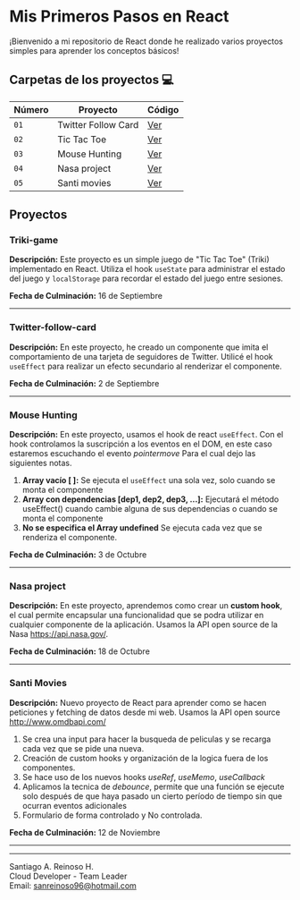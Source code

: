 # Mis Primeros Pasos en React

¡Bienvenido a mi repositorio de React donde he realizado varios proyectos simples para aprender los conceptos básicos!


## Carpetas de los proyectos 💻

| Número | Proyecto | Código 
| --- | --- | --- 
| `01` | Twitter Follow Card | [Ver](projects/twitter-follow-card/) 
| `02` | Tic Tac Toe | [Ver](projects/triki-game/) 
| `03` | Mouse Hunting | [Ver](projects/mouse-hunting/) 
| `04` | Nasa project | [Ver](projects/nasa-project/) 
| `05` | Santi movies | [Ver](projects/nasa-project/) 


## Proyectos

### Triki-game

**Descripción:** Este proyecto es un simple juego de "Tic Tac Toe" (Triki) implementado en React. Utiliza el hook `useState` para administrar el estado del juego y `localStorage` para recordar el estado del juego entre sesiones. 

**Fecha de Culminación:** 16 de Septiembre

***

### Twitter-follow-card
**Descripción:** En este proyecto, he creado un componente que imita el comportamiento de una tarjeta de seguidores de Twitter. Utilicé el hook `useEffect` para realizar un efecto secundario al renderizar el componente. 

**Fecha de Culminación:** 2 de Septiembre
***

### Mouse Hunting
**Descripción:** En este proyecto, usamos el hook de react `useEffect`. Con el hook controlamos la suscripción a los eventos en el DOM, en este caso estaremos escuchando el evento *pointermove*  Para el cual dejo las siguientes notas.

1. **Array vacío [ ]:** Se ejecuta el `useEffect` una sola vez, solo cuando se monta el componente
2. **Array con dependencias [dep1, dep2, dep3, …]:** Ejecutará el método useEffect() cuando cambie alguna de sus dependencias o cuando se monta el componente
3. **No se especifica el Array undefined** Se ejecuta cada vez que se renderiza el componente. 



**Fecha de Culminación:** 3 de Octubre
***

### Nasa project
**Descripción:** En este proyecto, aprendemos como crear un **custom hook**, el cual permite encapsular una funcionalidad que se podra utilizar en cualquier componente de la aplicación. Usamos la API open source de la Nasa https://api.nasa.gov/.


**Fecha de Culminación:** 18 de Octubre
***

### Santi Movies
**Descripción:** Nuevo proyecto de React para aprender como se hacen peticiones y fetching de datos desde mi web. Usamos la API open source http://www.omdbapi.com/  
1. Se crea una input para hacer la busqueda de peliculas y se recarga cada vez que se pide una nueva. 
2. Creación de custom hooks y organización de la logica fuera de los componentes.
3. Se hace uso de los nuevos hooks *useRef*, *useMemo*, *useCallback*  
4. Aplicamos la tecnica de _debounce_, permite que una función se ejecute solo después de que haya pasado un cierto período de tiempo sin que ocurran eventos adicionales 
5. Formulario de forma controlado y No controlada.

**Fecha de Culminación:** 12 de Noviembre
***


---

Santiago A. Reinoso H.  
Cloud Developer - Team Leader  
Email: [sanreinoso96@hotmail.com](mailto:sanreinoso96@hotmail.com)  
